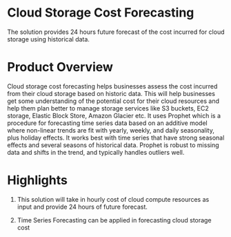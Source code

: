 # Cloud Storage Cost Forecasting
The solution provides 24 hours future forecast of the cost incurred for cloud storage using historical data.

# Product Overview
Cloud storage cost forecasting helps businesses assess the cost incurred from their cloud storage based on historic data. This will help businesses get some understanding of the potential cost for their cloud resources and help them plan better to manage storage services like S3 buckets, EC2 storage, Elastic Block Store, Amazon Glacier etc. It uses Prophet which is a procedure for forecasting time series data based on an additive model where non-linear trends are fit with yearly, weekly, and daily seasonality, plus holiday effects. It works best with time series that have strong seasonal effects and several seasons of historical data. Prophet is robust to missing data and shifts in the trend, and typically handles outliers well.

# Highlights
1. This solution will take in hourly cost of cloud compute resources as input and provide 24 hours of future forecast. 

2. Time Series Forecasting can be applied in forecasting cloud storage cost


